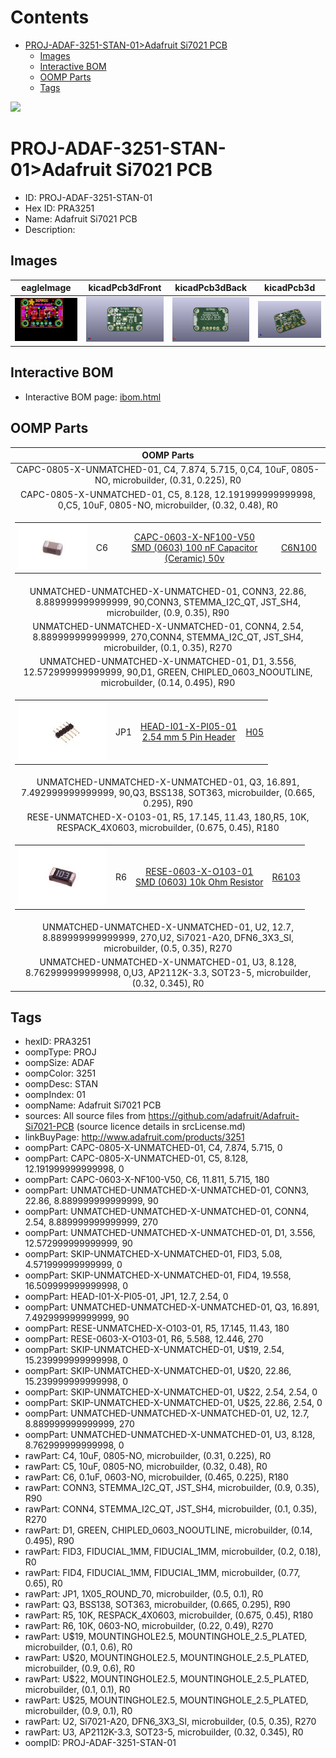 



Contents
========

* [PROJ-ADAF-3251-STAN-01>Adafruit Si7021 PCB](#proj-adaf-3251-stan-01adafruit-si7021-pcb)
	* [Images](#images)
	* [Interactive BOM](#interactive-bom)
	* [OOMP Parts](#oomp-parts)
	* [Tags](#tags)
  
![][im]
# PROJ-ADAF-3251-STAN-01>Adafruit Si7021 PCB

- ID: PROJ-ADAF-3251-STAN-01
- Hex ID: PRA3251
- Name: Adafruit Si7021 PCB
- Description: 

## Images
  
  

|eagleImage|kicadPcb3dFront|kicadPcb3dBack|kicadPcb3d|
| :---: | :---: | :---: | :---: |
|[![eagleImage](eagleImage_140.png)](eagleImage_600.png)|[![kicadPcb3dFront](kicadPcb3dFront_140.png)](kicadPcb3dFront_600.png)|[![kicadPcb3dBack](kicadPcb3dBack_140.png)](kicadPcb3dBack_600.png)|[![kicadPcb3d](kicadPcb3d_140.png)](kicadPcb3d_600.png)|

## Interactive BOM

- Interactive BOM page: [ibom.html](kicad/bom/ibom.html)

## OOMP Parts
  

|OOMP Parts|
| :---: |
|CAPC-0805-X-UNMATCHED-01, C4, 7.874, 5.715, 0,C4, 10uF, 0805-NO, microbuilder, (0.31, 0.225), R0|
|CAPC-0805-X-UNMATCHED-01, C5, 8.128, 12.191999999999998, 0,C5, 10uF, 0805-NO, microbuilder, (0.32, 0.48), R0|
|<table><tr><td>![CAPC-0603-X-NF100-V50](https://raw.githubusercontent.com/oomlout/oomlout_OOMP_parts/main/CAPC-0603-X-NF100-V50/image_140.jpg)</td><td> C6</td><td>[CAPC-0603-X-NF100-V50<br>SMD (0603) 100 nF Capacitor (Ceramic) 50v](https://github.com/oomlout/oomlout_OOMP_parts/tree/main/CAPC-0603-X-NF100-V50/)</td><td>[C6N100](https://github.com/oomlout/oomlout_OOMP_parts/tree/main/CAPC-0603-X-NF100-V50/)</td></tr></table>|
|UNMATCHED-UNMATCHED-X-UNMATCHED-01, CONN3, 22.86, 8.889999999999999, 90,CONN3, STEMMA_I2C_QT, JST_SH4, microbuilder, (0.9, 0.35), R90|
|UNMATCHED-UNMATCHED-X-UNMATCHED-01, CONN4, 2.54, 8.889999999999999, 270,CONN4, STEMMA_I2C_QT, JST_SH4, microbuilder, (0.1, 0.35), R270|
|UNMATCHED-UNMATCHED-X-UNMATCHED-01, D1, 3.556, 12.572999999999999, 90,D1, GREEN, CHIPLED_0603_NOOUTLINE, microbuilder, (0.14, 0.495), R90|
|<table><tr><td>![HEAD-I01-X-PI05-01](https://raw.githubusercontent.com/oomlout/oomlout_OOMP_parts/main/HEAD-I01-X-PI05-01/image_140.jpg)</td><td> JP1</td><td>[HEAD-I01-X-PI05-01<br>2.54 mm 5 Pin Header](https://github.com/oomlout/oomlout_OOMP_parts/tree/main/HEAD-I01-X-PI05-01/)</td><td>[H05](https://github.com/oomlout/oomlout_OOMP_parts/tree/main/HEAD-I01-X-PI05-01/)</td></tr></table>|
|UNMATCHED-UNMATCHED-X-UNMATCHED-01, Q3, 16.891, 7.492999999999999, 90,Q3, BSS138, SOT363, microbuilder, (0.665, 0.295), R90|
|RESE-UNMATCHED-X-O103-01, R5, 17.145, 11.43, 180,R5, 10K, RESPACK_4X0603, microbuilder, (0.675, 0.45), R180|
|<table><tr><td>![RESE-0603-X-O103-01](https://raw.githubusercontent.com/oomlout/oomlout_OOMP_parts/main/RESE-0603-X-O103-01/image_140.jpg)</td><td> R6</td><td>[RESE-0603-X-O103-01<br>SMD (0603) 10k Ohm Resistor](https://github.com/oomlout/oomlout_OOMP_parts/tree/main/RESE-0603-X-O103-01/)</td><td>[R6103](https://github.com/oomlout/oomlout_OOMP_parts/tree/main/RESE-0603-X-O103-01/)</td></tr></table>|
|UNMATCHED-UNMATCHED-X-UNMATCHED-01, U2, 12.7, 8.889999999999999, 270,U2, Si7021-A20, DFN6_3X3_SI, microbuilder, (0.5, 0.35), R270|
|UNMATCHED-UNMATCHED-X-UNMATCHED-01, U3, 8.128, 8.762999999999998, 0,U3, AP2112K-3.3, SOT23-5, microbuilder, (0.32, 0.345), R0|

## Tags

- hexID: PRA3251
- oompType: PROJ
- oompSize: ADAF
- oompColor: 3251
- oompDesc: STAN
- oompIndex: 01
- oompName: Adafruit Si7021 PCB
- sources: All source files from https://github.com/adafruit/Adafruit-Si7021-PCB (source licence details in srcLicense.md)
- linkBuyPage: http://www.adafruit.com/products/3251
- oompPart: CAPC-0805-X-UNMATCHED-01, C4, 7.874, 5.715, 0
- oompPart: CAPC-0805-X-UNMATCHED-01, C5, 8.128, 12.191999999999998, 0
- oompPart: CAPC-0603-X-NF100-V50, C6, 11.811, 5.715, 180
- oompPart: UNMATCHED-UNMATCHED-X-UNMATCHED-01, CONN3, 22.86, 8.889999999999999, 90
- oompPart: UNMATCHED-UNMATCHED-X-UNMATCHED-01, CONN4, 2.54, 8.889999999999999, 270
- oompPart: UNMATCHED-UNMATCHED-X-UNMATCHED-01, D1, 3.556, 12.572999999999999, 90
- oompPart: SKIP-UNMATCHED-X-UNMATCHED-01, FID3, 5.08, 4.571999999999999, 0
- oompPart: SKIP-UNMATCHED-X-UNMATCHED-01, FID4, 19.558, 16.509999999999998, 0
- oompPart: HEAD-I01-X-PI05-01, JP1, 12.7, 2.54, 0
- oompPart: UNMATCHED-UNMATCHED-X-UNMATCHED-01, Q3, 16.891, 7.492999999999999, 90
- oompPart: RESE-UNMATCHED-X-O103-01, R5, 17.145, 11.43, 180
- oompPart: RESE-0603-X-O103-01, R6, 5.588, 12.446, 270
- oompPart: SKIP-UNMATCHED-X-UNMATCHED-01, U$19, 2.54, 15.239999999999998, 0
- oompPart: SKIP-UNMATCHED-X-UNMATCHED-01, U$20, 22.86, 15.239999999999998, 0
- oompPart: SKIP-UNMATCHED-X-UNMATCHED-01, U$22, 2.54, 2.54, 0
- oompPart: SKIP-UNMATCHED-X-UNMATCHED-01, U$25, 22.86, 2.54, 0
- oompPart: UNMATCHED-UNMATCHED-X-UNMATCHED-01, U2, 12.7, 8.889999999999999, 270
- oompPart: UNMATCHED-UNMATCHED-X-UNMATCHED-01, U3, 8.128, 8.762999999999998, 0
- rawPart: C4, 10uF, 0805-NO, microbuilder, (0.31, 0.225), R0
- rawPart: C5, 10uF, 0805-NO, microbuilder, (0.32, 0.48), R0
- rawPart: C6, 0.1uF, 0603-NO, microbuilder, (0.465, 0.225), R180
- rawPart: CONN3, STEMMA_I2C_QT, JST_SH4, microbuilder, (0.9, 0.35), R90
- rawPart: CONN4, STEMMA_I2C_QT, JST_SH4, microbuilder, (0.1, 0.35), R270
- rawPart: D1, GREEN, CHIPLED_0603_NOOUTLINE, microbuilder, (0.14, 0.495), R90
- rawPart: FID3, FIDUCIAL_1MM, FIDUCIAL_1MM, microbuilder, (0.2, 0.18), R0
- rawPart: FID4, FIDUCIAL_1MM, FIDUCIAL_1MM, microbuilder, (0.77, 0.65), R0
- rawPart: JP1, 1X05_ROUND_70, microbuilder, (0.5, 0.1), R0
- rawPart: Q3, BSS138, SOT363, microbuilder, (0.665, 0.295), R90
- rawPart: R5, 10K, RESPACK_4X0603, microbuilder, (0.675, 0.45), R180
- rawPart: R6, 10K, 0603-NO, microbuilder, (0.22, 0.49), R270
- rawPart: U$19, MOUNTINGHOLE2.5, MOUNTINGHOLE_2.5_PLATED, microbuilder, (0.1, 0.6), R0
- rawPart: U$20, MOUNTINGHOLE2.5, MOUNTINGHOLE_2.5_PLATED, microbuilder, (0.9, 0.6), R0
- rawPart: U$22, MOUNTINGHOLE2.5, MOUNTINGHOLE_2.5_PLATED, microbuilder, (0.1, 0.1), R0
- rawPart: U$25, MOUNTINGHOLE2.5, MOUNTINGHOLE_2.5_PLATED, microbuilder, (0.9, 0.1), R0
- rawPart: U2, Si7021-A20, DFN6_3X3_SI, microbuilder, (0.5, 0.35), R270
- rawPart: U3, AP2112K-3.3, SOT23-5, microbuilder, (0.32, 0.345), R0
- oompID: PROJ-ADAF-3251-STAN-01



[im]: kicadPcb3d_450.png
